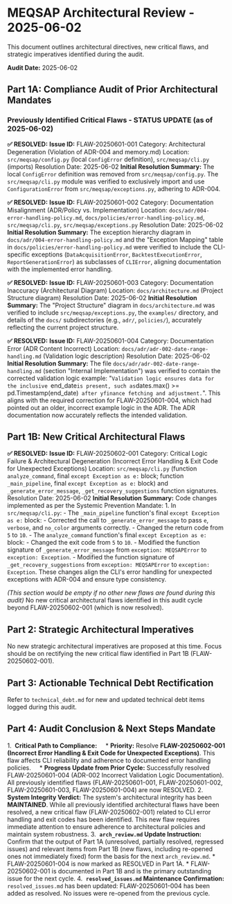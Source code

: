 # MEQSAP Architectural Review - 2025-06-02

This document outlines architectural directives, new critical flaws, and strategic imperatives identified during the audit.

**Audit Date:** 2025-06-02

## Part 1A: Compliance Audit of Prior Architectural Mandates

### Previously Identified Critical Flaws - STATUS UPDATE (as of 2025-06-02)

**✅ RESOLVED:** **Issue ID:** FLAW-20250601-001
Category: Architectural Degeneration (Violation of ADR-004 and memory.md)
Location: `src/meqsap/config.py` (local `ConfigError` definition), `src/meqsap/cli.py` (imports)
Resolution Date: 2025-06-02
**Initial Resolution Summary:** The local `ConfigError` definition was removed from `src/meqsap/config.py`. The `src/meqsap/cli.py` module was verified to exclusively import and use `ConfigurationError` from `src/meqsap/exceptions.py`, adhering to ADR-004.

**✅ RESOLVED:** **Issue ID:** FLAW-20250601-002
Category: Documentation Misalignment (ADR/Policy vs. Implementation)
Location: `docs/adr/004-error-handling-policy.md`, `docs/policies/error-handling-policy.md`, `src/meqsap/cli.py`, `src/meqsap/exceptions.py`
Resolution Date: 2025-06-02
**Initial Resolution Summary:** The exception hierarchy diagram in `docs/adr/004-error-handling-policy.md` and the "Exception Mapping" table in `docs/policies/error-handling-policy.md` were verified to include the CLI-specific exceptions (`DataAcquisitionError`, `BacktestExecutionError`, `ReportGenerationError`) as subclasses of `CLIError`, aligning documentation with the implemented error handling.

**✅ RESOLVED:** **Issue ID:** FLAW-20250601-003
Category: Documentation Inaccuracy (Architectural Diagram)
Location: `docs/architecture.md` (Project Structure diagram)
Resolution Date: 2025-06-02
**Initial Resolution Summary:** The "Project Structure" diagram in `docs/architecture.md` was verified to include `src/meqsap/exceptions.py`, the `examples/` directory, and details of the `docs/` subdirectories (e.g., `adr/`, `policies/`), accurately reflecting the current project structure.

**✅ RESOLVED:** **Issue ID:** FLAW-20250601-004
Category: Documentation Error (ADR Content Incorrect)
Location: `docs/adr/adr-002-date-range-handling.md` (Validation logic description)
Resolution Date: 2025-06-02
**Initial Resolution Summary:** The file `docs/adr/adr-002-date-range-handling.md` (section "Internal Implementation") was verified to contain the corrected validation logic example: "`Validation logic ensures data for the inclusive `end_date` is present, such as `dates.max() >= pd.Timestamp(end_date)` after yfinance fetching and adjustment.`". This aligns with the required correction for FLAW-20250601-004, which had pointed out an older, incorrect example logic in the ADR. The ADR documentation now accurately reflects the intended validation.

## Part 1B: New Critical Architectural Flaws

**✅ RESOLVED:** **Issue ID:** FLAW-20250602-001
Category: Critical Logic Failure & Architectural Degeneration (Incorrect Error Handling & Exit Code for Unexpected Exceptions)
Location: `src/meqsap/cli.py` (function `analyze_command`, final `except Exception as e:` block; function `_main_pipeline`, final `except Exception as e:` block) and `_generate_error_message`, `_get_recovery_suggestions` function signatures.
Resolution Date: 2025-06-02
**Initial Resolution Summary:**
    Code changes implemented as per the Systemic Prevention Mandate:
    1. In `src/meqsap/cli.py`:
        - The `_main_pipeline` function's final `except Exception as e:` block:
            - Corrected the call to `_generate_error_message` to pass `e`, `verbose`, and `no_color` arguments correctly.
            - Changed the return code from `5` to `10`.
        - The `analyze_command` function's final `except Exception as e:` block:
            - Changed the exit code from `5` to `10`.
        - Modified the function signature of `_generate_error_message` from `exception: MEQSAPError` to `exception: Exception`.
        - Modified the function signature of `_get_recovery_suggestions` from `exception: MEQSAPError` to `exception: Exception`.
    These changes align the CLI's error handling for unexpected exceptions with ADR-004 and ensure type consistency.

*(This section would be empty if no other new flaws are found during this audit)*
No new critical architectural flaws identified in this audit cycle beyond FLAW-20250602-001 (which is now resolved).

## Part 2: Strategic Architectural Imperatives

No new strategic architectural imperatives are proposed at this time. Focus should be on rectifying the new critical flaw identified in Part 1B (FLAW-20250602-001).

## Part 3: Actionable Technical Debt Rectification

Refer to `technical_debt.md` for new and updated technical debt items logged during this audit.

## Part 4: Audit Conclusion & Next Steps Mandate

1.  **Critical Path to Compliance:**
    * **Priority:** Resolve **FLAW-20250602-001 (Incorrect Error Handling & Exit Code for Unexpected Exceptions)**. This flaw affects CLI reliability and adherence to documented error handling policies.
    * **Progress Update from Prior Cycle:** Successfully resolved FLAW-20250601-004 (ADR-002 Incorrect Validation Logic Documentation). All previously identified flaws (FLAW-20250601-001, FLAW-20250601-002, FLAW-20250601-003, FLAW-20250601-004) are now RESOLVED.
2.  **System Integrity Verdict:** The system's architectural integrity has been **MAINTAINED**. While all previously identified architectural flaws have been resolved, a new critical flaw (FLAW-20250602-001) related to CLI error handling and exit codes has been identified. This new flaw requires immediate attention to ensure adherence to architectural policies and maintain system robustness.
3.  **`arch_review.md` Update Instruction:** Confirm that the output of Part 1A (unresolved, partially resolved, regressed issues) and relevant items from Part 1B (new flaws, including re-opened ones not immediately fixed) form the basis for the next `arch_review.md`.
    * FLAW-20250601-004 is now marked as RESOLVED in Part 1A.
    * FLAW-20250602-001 is documented in Part 1B and is the primary outstanding issue for the next cycle.
4.  **`resolved_issues.md` Maintenance Confirmation:** `resolved_issues.md` has been updated: FLAW-20250601-004 has been added as resolved. No issues were re-opened from the previous cycle.
